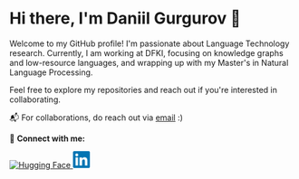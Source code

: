 # Hi there, I'm Daniil Gurgurov 👋

Welcome to my GitHub profile! I'm passionate about Language Technology research. Currently, I am working at DFKI, focusing on knowledge graphs and low-resource languages, and wrapping up with my Master's in Natural Language Processing.

Feel free to explore my repositories and reach out if you're interested in collaborating.

📬 For collaborations, do reach out via [email](mailto:daniil.gurgurov@dfki.de) :)

🔗 **Connect with me:**
<p align="left">
  <a href="https://huggingface.co/d-gurgurov">
    <img src="https://raw.githubusercontent.com/d-gurgurov/d-gurgurov/main/assets/huggingface-icon.png" alt="Hugging Face" height="30" width="30" />
  </a>
  <a href="https://www.linkedin.com/in/daniil-gurgurov/">
    <img src="https://raw.githubusercontent.com/d-gurgurov/d-gurgurov/main/assets/linkedin-icon.png" alt="LinkedIn" height="30" width="30" />
  </a>
</p>
